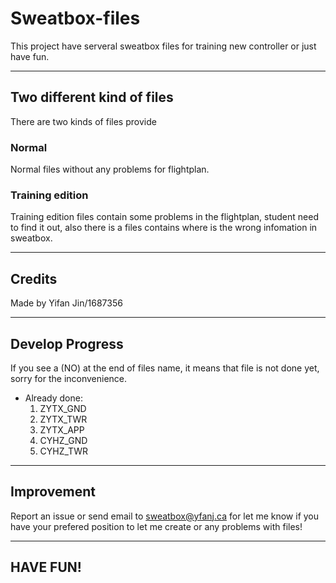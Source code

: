# **Sweatbox-files**

This project have serveral sweatbox files for training new controller or just have fun.

---

## **Two different kind of files**

There are two kinds of files provide

### Normal

Normal files without any problems for flightplan.

### Training edition

Training edition files contain some problems in the flightplan, student need to find it out, also there is a files contains where is the wrong infomation in sweatbox.

---

## **Credits**
Made by Yifan Jin/1687356

---

## **Develop Progress**
If you see a (NO) at the end of files name, it means that file is not done yet, sorry for the inconvenience.

- Already done:
    1. ZYTX_GND
    2. ZYTX_TWR
    3. ZYTX_APP
    4. CYHZ_GND
    5. CYHZ_TWR

---

## **Improvement**
Report an issue or send email to sweatbox@yfanj.ca for let me know if you have your prefered position to let me create or any problems with files!

---

## **HAVE FUN!**